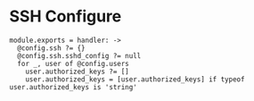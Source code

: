 
# SSH Configure

    module.exports = handler: ->
      @config.ssh ?= {}
      @config.ssh.sshd_config ?= null
      for _, user of @config.users
        user.authorized_keys ?= []
        user.authorized_keys = [user.authorized_keys] if typeof user.authorized_keys is 'string'

